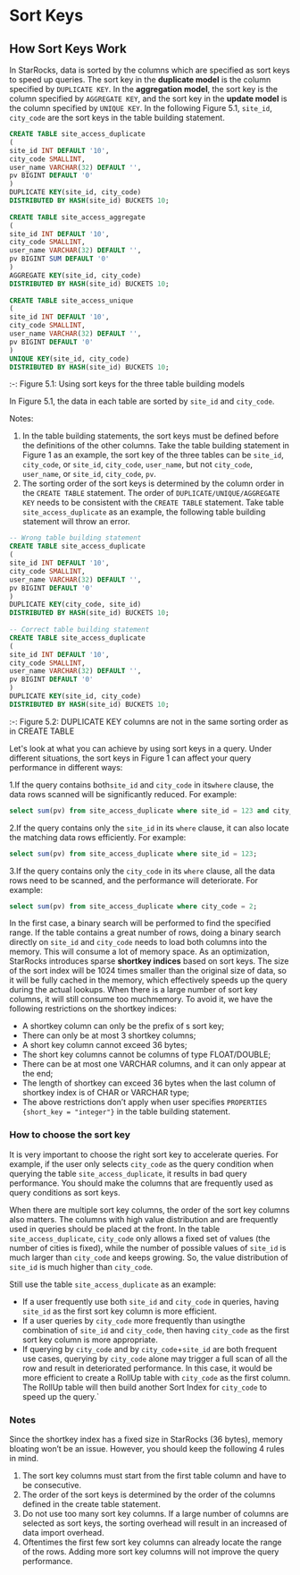 # Sort Keys

## How Sort Keys Work

In StarRocks, data is sorted by the columns which are specified as sort keys to speed up queries. The sort key in the **duplicate model** is the column specified by `DUPLICATE KEY`. In the **aggregation model**, the sort key is the column specified by `AGGREGATE KEY`, and the sort key in the **update model** is the column specified by `UNIQUE KEY`. In the following Figure 5.1, `site_id`, `city_code` are the sort keys  in the table building statement.

~~~SQL
CREATE TABLE site_access_duplicate
(
site_id INT DEFAULT '10',
city_code SMALLINT,
user_name VARCHAR(32) DEFAULT '',
pv BIGINT DEFAULT '0'
)
DUPLICATE KEY(site_id, city_code)
DISTRIBUTED BY HASH(site_id) BUCKETS 10;
 
CREATE TABLE site_access_aggregate
(
site_id INT DEFAULT '10',
city_code SMALLINT,
user_name VARCHAR(32) DEFAULT '',
pv BIGINT SUM DEFAULT '0'
)
AGGREGATE KEY(site_id, city_code)
DISTRIBUTED BY HASH(site_id) BUCKETS 10;
 
CREATE TABLE site_access_unique
(
site_id INT DEFAULT '10',
city_code SMALLINT,
user_name VARCHAR(32) DEFAULT '',
pv BIGINT DEFAULT '0'
)
UNIQUE KEY(site_id, city_code)
DISTRIBUTED BY HASH(site_id) BUCKETS 10;
~~~

:-: Figure 5.1: Using sort keys for the three table building models

In Figure 5.1, the data in each table are sorted by `site_id` and `city_code`.

Notes:

1. In the table building statements, the sort keys must be defined  before the definitions of the other columns. Take the table building statement in Figure 1 as an example, the sort key of the three tables can be `site_id`, `city_code`, or `site_id`, `city_code`, `user_name`, but not `city_code`, `user_name`, or `site_id`, `city_code`, `pv`.
2. The sorting order of the sort keys is determined by the column order in the `CREATE TABLE` statement. The order of `DUPLICATE/UNIQUE/AGGREGATE KEY` needs to be consistent with the `CREATE TABLE` statement. Take table `site_access_duplicate` as an example, the following table building statement will throw an error.

~~~ SQL
-- Wrong table building statement
CREATE TABLE site_access_duplicate
(
site_id INT DEFAULT '10',
city_code SMALLINT,
user_name VARCHAR(32) DEFAULT '',
pv BIGINT DEFAULT '0'
)
DUPLICATE KEY(city_code, site_id)
DISTRIBUTED BY HASH(site_id) BUCKETS 10;
 
-- Correct table building statement
CREATE TABLE site_access_duplicate
(
site_id INT DEFAULT '10',
city_code SMALLINT,
user_name VARCHAR(32) DEFAULT '',
pv BIGINT DEFAULT '0'
)
DUPLICATE KEY(site_id, city_code)
DISTRIBUTED BY HASH(site_id) BUCKETS 10;
~~~

:-: Figure 5.2: DUPLICATE KEY columns are not in the same sorting order as in CREATE TABLE

Let's look at what you can achieve by using sort keys in a query. Under different situations, the sort keys in Figure 1 can affect your query performance in different ways:

1.If the query contains both`site_id` and `city_code` in its`where` clause, the data rows scanned will be significantly reduced. For example:

~~~ SQL
select sum(pv) from site_access_duplicate where site_id = 123 and city_code = 2;
~~~

2.If the query contains only the `site_id` in its `where` clause, it can also locate the matching data rows efficiently. For example:

~~~ SQL
select sum(pv) from site_access_duplicate where site_id = 123;
~~~

3.If the query contains only the `city_code` in its `where` clause, all the data rows need to be scanned, and the performance will deteriorate. For example:

~~~ SQL
select sum(pv) from site_access_duplicate where city_code = 2;
~~~

In the first case, a binary search will be performed to find the specified range. If the table contains a great number of rows, doing a binary search directly on `site_id` and `city_code` needs to load both columns into the memory. This will consume a lot of memory space. As an optimization, StarRocks introduces sparse **shortkey indices** based on sort keys. The size of the sort index will be 1024 times smaller than the original size of data, so it will be fully cached in the memory, which effectively speeds up the query during the actual lookups. When there is a large number of sort key columns, it will still consume too muchmemory. To avoid it, we have the following restrictions on the shortkey indices:

* A shortkey column can only be the prefix of s sort key;
* There can only be at most 3 shortkey columns;
* A short key column cannot exceed 36 bytes;
* The short key columns cannot be columns of type FLOAT/DOUBLE;
* There can be at most one VARCHAR columns, and it can only appear at the end;
* The length of shortkey can exceed 36 bytes when the last column of shortkey index is of CHAR or VARCHAR type;
* The above restrictions don’t apply when user specifies `PROPERTIES {short_key = "integer"}` in the table building statement.

### How to choose the sort key

It is very important to choose the right sort key to accelerate queries. For example, if the user only selects `city_code` as the query condition when querying the table `site_access_duplicate`, it results in bad query performance. You should make the columns that are frequently used as query conditions as sort keys.

When there are multiple sort key columns, the order of the sort key columns also matters. The columns with high value distribution and are frequently used in queries should be placed at the front. In the table `site_access_duplicate`, `city_code` only allows a fixed set of values (the number of cities is fixed), while the number of possible values of `site_id` is much larger than `city_code` and keeps growing. So, the value distribution of `site_id` is much higher than `city_code`.

Still use the table `site_access_duplicate` as an example:

* If a user frequently use both `site_id` and `city_code` in queries, having `site_id` as the first sort key column is more efficient.
* If a user queries by `city_code` more frequently than usingthe combination of `site_id` and `city_code`, then having `city_code` as the first sort key column is more appropriate.
* If querying by `city_code` and by `city_code`+`site_id` are both frequent use cases, querying by `city_code` alone may trigger a full scan of all the row and result in deteriorated performance. In this case, it would be more efficient to create a RollUp table with `city_code` as the first column. The RollUp table will then build another Sort Index for `city_code` to speed up the query.`

### Notes

Since the shortkey index has a fixed size in StarRocks (36 bytes), memory bloating won’t be an issue. However, you should keep the following 4 rules in mind.

1. The sort key columns must start from the first table column and have to be consecutive.
2. The order of the sort keys is determined by the order of the columns defined in the create table statement.
3. Do not use too many sort key columns. If a large number of columns are selected as sort keys, the sorting overhead will result in an increased of data import overhead.
4. Oftentimes the first few sort key columns can already locate the range of the rows. Adding more sort key columns will not improve the query performance.
